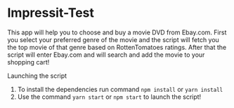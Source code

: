 # Impressit-Test

This app will help you to choose and buy a movie DVD from Ebay.com. First you select your preferred genre of the movie and the script will fetch you the top movie of that genre based on RottenTomatoes ratings. After that the script will enter Ebay.com and will search and add the movie to your shopping cart! 

Launching the script
1. To install the dependencies run command ```npm install``` or ```yarn install``` 
2. Use the command ```yarn start``` or ```npm start``` to launch the script! 
